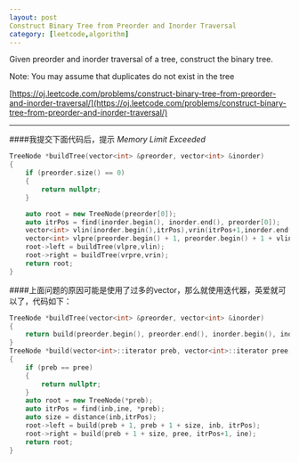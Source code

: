 ```yaml
---
layout: post
Construct Binary Tree from Preorder and Inorder Traversal 
category: [leetcode,algorithm]
---
```


Given preorder and inorder traversal of a tree, construct the binary tree.

Note:
You may assume that duplicates do not exist in the tree

[https://oj.leetcode.com/problems/construct-binary-tree-from-preorder-and-inorder-traversal/](https://oj.leetcode.com/problems/construct-binary-tree-from-preorder-and-inorder-traversal/)

---

####我提交下面代码后，提示 *Memory Limit Exceeded*
```c++
TreeNode *buildTree(vector<int> &preorder, vector<int> &inorder) 
{
	if (preorder.size() == 0)
	{
		return nullptr;
	}

	auto root = new TreeNode(preorder[0]);
	auto itrPos = find(inorder.begin(), inorder.end(), preorder[0]);
	vector<int> vlin(inorder.begin(),itrPos),vrin(itrPos+1,inorder.end());
	vector<int> vlpre(preorder.begin() + 1, preorder.begin() + 1 + vlin.size()), vrpre(preorder.begin() + 1 + vlin.size(),preorder.end());
	root->left = buildTree(vlpre,vlin);
	root->right = buildTree(vrpre,vrin);
	return root;
}
```
####上面问题的原因可能是使用了过多的vector，那么就使用迭代器，英爱就可以了，代码如下：
```c++
TreeNode *buildTree(vector<int> &preorder, vector<int> &inorder) 
{
	return build(preorder.begin(), preorder.end(), inorder.begin(), inorder.end());
}
TreeNode *build(vector<int>::iterator preb, vector<int>::iterator pree, vector<int>::iterator inb, vector<int>::iterator ine)
{
	if (preb == pree)
	{
		return nullptr;
	}
	auto root = new TreeNode(*preb);
	auto itrPos = find(inb,ine, *preb);
	auto size = distance(inb,itrPos);
	root->left = build(preb + 1, preb + 1 + size, inb, itrPos);
	root->right = build(preb + 1 + size, pree, itrPos+1, ine);
	return root;
}
```
